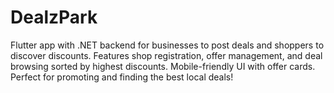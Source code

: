 # DealzPark
Flutter app with .NET backend for businesses to post deals and shoppers to discover discounts. Features shop registration, offer management, and deal browsing sorted by highest discounts. Mobile-friendly UI with offer cards. Perfect for promoting and finding the best local deals!
